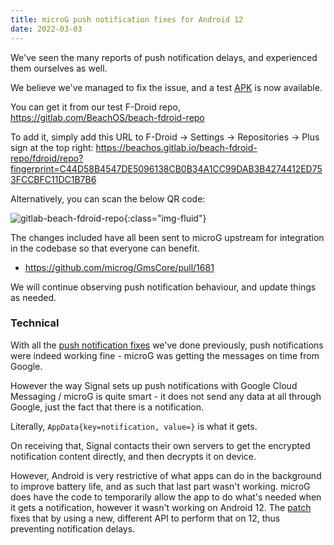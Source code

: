 ```yaml
---
title: microG push notification fixes for Android 12
date: 2022-03-03
---
```


We've seen the many reports of push notification delays, and experienced them ourselves as well.

We believe we've managed to fix the issue, and a test [APK](https://beachos.gitlab.io/beach-fdroid-repo/fdroid/repo/GmsCore.apk) is now available.

You can get it from our test F-Droid repo, <https://gitlab.com/BeachOS/beach-fdroid-repo>

To add it, simply add this URL to F-Droid -> Settings -> Repositories -> Plus sign at the top right: <https://beachos.gitlab.io/beach-fdroid-repo/fdroid/repo?fingerprint=C44D58B4547DE5096138CB0B34A1CC99DAB3B4274412ED753FCCBFC11DC1B7B6>

Alternatively, you can scan the below QR code:

![gitlab-beach-fdroid-repo](/assets/images/gitlab-beach-fdroid-repo-qrcode.png){:class="img-fluid"}

The changes included have all been sent to microG upstream for integration in the codebase so that everyone can benefit.

* <https://github.com/microg/GmsCore/pull/1681>

We will continue observing push notification behaviour, and update things as needed.

### Technical

With all the <a href="{{ '/news/2021/10/13/microg-push-notifications/' | relative_url }}">push notification fixes</a> we've done previously, push notifications were indeed working fine - microG was getting the messages on time from Google.

However the way Signal sets up push notifications with Google Cloud Messaging / microG is quite smart - it does not send any data at all through Google, just the fact that there is a notification.

Literally, `AppData{key=notification, value=}` is what it gets.

On receiving that, Signal contacts their own servers to get the encrypted notification content directly, and then decrypts it on device.

However, Android is very restrictive of what apps can do in the background to improve battery life, and as such that last part wasn't working. microG does have the code to temporarily allow the app to do what's needed when it gets a notification, however it wasn't working on Android 12. The [patch](https://github.com/microg/GmsCore/pull/1681) fixes that by using a new, different API to perform that on 12, thus preventing notification delays.
